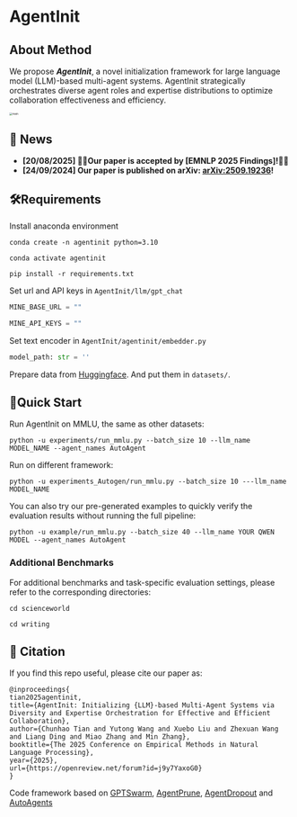 # AgentInit
## About Method

We propose ***AgentInit***, a novel initialization framework for large language model (LLM)-based multi-agent systems. AgentInit strategically orchestrates diverse agent roles and expertise distributions to optimize collaboration effectiveness and efficiency.



<img src="MAIN.jpg" alt="main" style="zoom: 33%;" />


## **📣 News**

- **[20/08/2025] 🎉🎉Our paper is accepted by [EMNLP 2025 Findings]!🎉🎉**
- **[24/09/2024] Our paper is published on arXiv: [arXiv:2509.19236](https://arxiv.org/abs/2509.19236)!**
  
## **🛠️Requirements**

Install anaconda environment

```shell
conda create -n agentinit python=3.10

conda activate agentinit

pip install -r requirements.txt
```

Set url and API keys in `AgentInit/llm/gpt_chat`

```python
MINE_BASE_URL = ""

MINE_API_KEYS = ""
```

Set text encoder in `AgentInit/agentinit/embedder.py`

```python
model_path: str = ''
```

Prepare data from [Huggingface](https://huggingface.co/). And put them in `datasets/`.



## 🚀Quick Start 

Run AgentInit on MMLU, the same as other datasets: 

```shell
python -u experiments/run_mmlu.py --batch_size 10 --llm_name MODEL_NAME --agent_names AutoAgent
```



Run on different framework:

```shell
python -u experiments_Autogen/run_mmlu.py --batch_size 10 ---llm_name MODEL_NAME 
```



You can also try our pre-generated examples to quickly verify the evaluation results without running the full pipeline:

```shell
python -u example/run_mmlu.py --batch_size 40 --llm_name YOUR QWEN MODEL --agent_names AutoAgent
```

### Additional Benchmarks
For additional benchmarks and task-specific evaluation settings, please refer to the corresponding directories:

```shell
cd scienceworld
```
```shell
cd writing
```

## **📝 Citation**<a name="citation"></a>
If you find this repo useful, please cite our paper as:
```
@inproceedings{
tian2025agentinit,
title={AgentInit: Initializing {LLM}-based Multi-Agent Systems via Diversity and Expertise Orchestration for Effective and Efficient Collaboration},
author={Chunhao Tian and Yutong Wang and Xuebo Liu and Zhexuan Wang and Liang Ding and Miao Zhang and Min Zhang},
booktitle={The 2025 Conference on Empirical Methods in Natural Language Processing},
year={2025},
url={https://openreview.net/forum?id=j9y7YaxoG0}
}
```

Code framework based on [GPTSwarm](https://github.com/metauto-ai/GPTSwarm), [AgentPrune](https://github.com/yanweiyue/AgentPrune), [AgentDropout](https://github.com/wangzx1219/AgentDropout/) and [AutoAgents](https://github.com/Link-AGI/AutoAgents)




